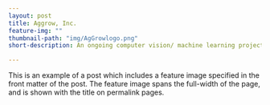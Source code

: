 ```yaml
---
layout: post
title: Aggrow, Inc.
feature-img: ""
thumbnail-path: "img/AgGrowlogo.png"
short-description: An ongoing computer vision/ machine learning project

---
```

This is an example of a post which includes a feature image specified in the front matter of the post. The feature image spans the full-width of the page, and is shown with the title on permalink pages.
